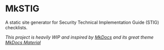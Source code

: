 # MkSTIG

A static site generator for Security Technical Implementation Guide (STIG) checklists.

_This project is heavily WIP and inspired by [MkDocs](https://github.com/mkdocs/mkdocs) and its great theme [MkDocs Material](https://github.com/squidfunk/mkdocs-material)_